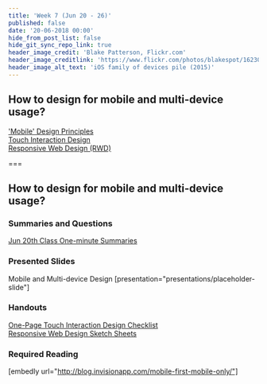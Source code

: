 ```yaml
---
title: 'Week 7 (Jun 20 - 26)'
published: false
date: '20-06-2018 00:00'
hide_from_post_list: false
hide_git_sync_repo_link: true
header_image_credit: 'Blake Patterson, Flickr.com'
header_image_creditlink: 'https://www.flickr.com/photos/blakespot/16230041026/'
header_image_alt_text: 'iOS family of devices pile (2015)'
---
```


## How to design for mobile and multi-device usage?
['Mobile' Design Principles](../../presentations/placeholder-slide?target=_blank#/placeholder-slide-4)  
[Touch Interaction Design](../../presentations/placeholder-slide?target=_blank#/placeholder-slide-5)  
[Responsive Web Design (RWD)](../../presentations/placeholder-slide?target=_blank#/placeholder-slide-6)  

===

## **How to design for mobile and multi-device usage?**

### Summaries and Questions  
[Jun 20th Class One-minute Summaries](https://canvas.sfu.ca/courses/38847/assignments/292817)

### Presented Slides  
Mobile and Multi-device Design
[presentation="presentations/placeholder-slide"]

### Handouts
[One-Page Touch Interaction Design Checklist](https://sso.canvaslms.com/courses/1413912/files/folder/Handouts/Touch%20Interaction%20Checklist)  
[Responsive Web Design Sketch Sheets](http://jeremypalford.com/wp-content/uploads/2013/07/JPA-Responsive-Web-Design-Sketch-Sheets.zip)  

### Required Reading  
[embedly url="http://blog.invisionapp.com/mobile-first-mobile-only/"]
